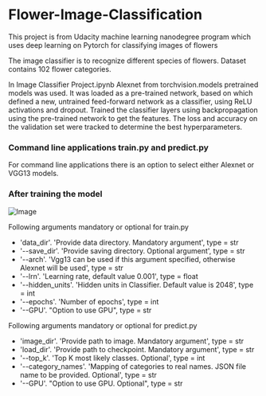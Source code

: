 # Flower-Image-Classification
This project is from Udacity machine learning nanodegree program which uses deep learning on Pytorch for classifying images of flowers

The image classifier is to recognize different species of flowers. Dataset contains 102 flower categories.

In Image Classifier Project.ipynb Alexnet from torchvision.models pretrained models was used. It was loaded as a pre-trained network, based on which defined a new, untrained feed-forward network as a classifier, using ReLU activations and dropout. Trained the classifier layers using backpropagation using the pre-trained network to get the features. The loss and accuracy on the validation set were tracked to determine the best hyperparameters.

### Command line applications train.py and predict.py
For command line applications there is an option to select either Alexnet or VGG13 models.

### After training the model
![Image](https://user-images.githubusercontent.com/20025875/63187867-8a955c00-c07d-11e9-982d-1c69dc5f29df.png)

Following arguments mandatory or optional for train.py

* 'data_dir'. 'Provide data directory. Mandatory argument', type = str
* '--save_dir'. 'Provide saving directory. Optional argument', type = str
* '--arch'. 'Vgg13 can be used if this argument specified, otherwise Alexnet will be used', type = str
* '--lrn'. 'Learning rate, default value 0.001', type = float
* '--hidden_units'. 'Hidden units in Classifier. Default value is 2048', type = int
* '--epochs'. 'Number of epochs', type = int
* '--GPU'. "Option to use GPU", type = str


Following arguments mandatory or optional for predict.py

* 'image_dir'. 'Provide path to image. Mandatory argument', type = str
* 'load_dir'. 'Provide path to checkpoint. Mandatory argument', type = str
* '--top_k'. 'Top K most likely classes. Optional', type = int
* '--category_names'. 'Mapping of categories to real names. JSON file name to be provided. Optional', type = str
* '--GPU'. "Option to use GPU. Optional", type = str
